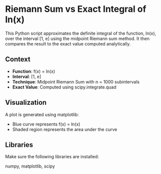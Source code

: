 # Riemann Sum vs Exact Integral of ln(x)

This Python script approximates the definite integral of the function, ln(x), over the interval [1, e] using the midpoint Riemann sum method. It then compares the result to the exact value computed analytically.

## Context

- **Function**: f(x) = ln(x)
- **Interval**: [1, e]
- **Technique**: Midpoint Riemann Sum with n = 1000 subintervals
- **Exact Value**: Computed using scipy.integrate.quad

## Visualization

A plot is generated using matplotlib:
- Blue curve represents f(x) = ln(x)
- Shaded region represents the area under the curve

## Libraries

Make sure the following libraries are installed:

numpy, 
matplotlib, 
scipy

